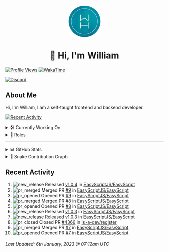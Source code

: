 <p align="center">
  <a href="https://wdh.gg">
    <img src="https://raw.githubusercontent.com/WilliamDavidHarrison/WilliamDavidHarrison/main/assets/logo.png" height="100" width="100">
  </a>
</p>

<h1 align="center">👋 Hi, I'm William</h1>

[![Profile Views](https://komarev.com/ghpvc/?username=williamdavidharrison&color=blue&style=for-the-badge)](https://wdh.gg/github)
[![WakaTime](https://wakatime.com/badge/user/817e29c1-e1ac-4adc-936b-37bfa447c165.svg?style=for-the-badge)](https://wdh.gg/wakatime)

[![Discord](https://lanyard.cnrad.dev/api/853158265466257448)](https://wdh.gg/discord/account)

## About Me
Hi, I'm William, I am a self-taught frontend and backend developer.

[![Recent Activity](https://img.shields.io/badge/-Recent%20Activity-333333?style=for-the-badge&logo=github)](https://wdh.gg/activity)

<details>
  <summary>🛠️ Currently Working On</summary>
  <br>

  [![Easy Script](https://img.shields.io/badge/-Easy%20Script-333333?style=for-the-badge)](https://wdh.gg/easyscript)

</details>

<details>
  <summary>💼 Roles</summary>
  <br>

  [![Future Focus Accounting](https://img.shields.io/badge/Future%20Focus%20Accounting-Developer-222222?style=for-the-badge)](https://wdh.gg/ffa/github)

  [![Open Domains](https://img.shields.io/badge/Open%20Domains-Maintainer-222222?style=for-the-badge)](https://wdh.gg/od)

  [![is-a.dev](https://img.shields.io/badge/is--a.dev-Maintainer-222222?style=for-the-badge)](https://wdh.gg/is-a-dev)

  [![is-a-good.dev](https://img.shields.io/badge/is--a--good.dev-Helper-222222?style=for-the-badge)](https://wdh.gg/is-a-good-dev)

</details>

---

<details>
  <summary>📊 GitHub Stats</summary>
  <br>

  ![GitHub Stats](https://github-readme-stats.vercel.app/api?username=williamdavidharrison&theme=algolia&show_icons=true&border_radius=8&count_private=true&include_all_commits=true)

  ![Top Languages](https://github-readme-stats.vercel.app/api/top-langs/?username=williamdavidharrison&theme=algolia&layout=compact&border_radius=8)

  ![GitHub Streak](https://streak-stats.demolab.com/?user=WilliamDavidHarrison&theme=dark)

</details>

<details>
  <summary>🐍 Snake Contribution Graph</summary>
  <br>

  ![Snake](https://github.com/WilliamDavidHarrison/WilliamDavidHarrison/blob/output/github-contribution-grid-snake.svg)

</details>

## Recent Activity

<!--RECENT_ACTIVITY:start-->
1. ![new_release](https://cdn.jsdelivr.net/gh/Readme-Workflows/Readme-Icons@main/icons/octicons/Release.svg) Released [v1.0.4](https://github.com/EasyScriptJS/EasyScript/releases/tag/v1.0.4) in [EasyScriptJS/EasyScript](https://github.com/EasyScriptJS/EasyScript)<br>
2. ![pr_merged](https://cdn.jsdelivr.net/gh/Readme-Workflows/Readme-Icons@main/icons/octicons/PullRequestMerged.svg) Merged PR [#9](https://github.com/EasyScriptJS/EasyScript/pull/9) in [EasyScriptJS/EasyScript](https://github.com/EasyScriptJS/EasyScript)<br>
3. ![pr_opened](https://cdn.jsdelivr.net/gh/Readme-Workflows/Readme-Icons@main/icons/octicons/PullRequestOpened.svg) Opened PR [#9](https://github.com/EasyScriptJS/EasyScript/pull/9) in [EasyScriptJS/EasyScript](https://github.com/EasyScriptJS/EasyScript)<br>
4. ![pr_merged](https://cdn.jsdelivr.net/gh/Readme-Workflows/Readme-Icons@main/icons/octicons/PullRequestMerged.svg) Merged PR [#8](https://github.com/EasyScriptJS/EasyScript/pull/8) in [EasyScriptJS/EasyScript](https://github.com/EasyScriptJS/EasyScript)<br>
5. ![pr_opened](https://cdn.jsdelivr.net/gh/Readme-Workflows/Readme-Icons@main/icons/octicons/PullRequestOpened.svg) Opened PR [#8](https://github.com/EasyScriptJS/EasyScript/pull/8) in [EasyScriptJS/EasyScript](https://github.com/EasyScriptJS/EasyScript)<br>
6. ![new_release](https://cdn.jsdelivr.net/gh/Readme-Workflows/Readme-Icons@main/icons/octicons/Release.svg) Released [v1.0.3](https://github.com/EasyScriptJS/EasyScript/releases/tag/v1.0.3) in [EasyScriptJS/EasyScript](https://github.com/EasyScriptJS/EasyScript)<br>
7. ![new_release](https://cdn.jsdelivr.net/gh/Readme-Workflows/Readme-Icons@main/icons/octicons/Release.svg) Released [v1.0.3](https://github.com/EasyScriptJS/EasyScript/releases/tag/v1.0.3) in [EasyScriptJS/EasyScript](https://github.com/EasyScriptJS/EasyScript)<br>
8. ![pr_closed](https://cdn.jsdelivr.net/gh/Readme-Workflows/Readme-Icons@main/icons/octicons/PullRequestClosed.svg) Closed PR [#4366](https://github.com/is-a-dev/register/pull/4366) in [is-a-dev/register](https://github.com/is-a-dev/register)<br>
9. ![pr_merged](https://cdn.jsdelivr.net/gh/Readme-Workflows/Readme-Icons@main/icons/octicons/PullRequestMerged.svg) Merged PR [#7](https://github.com/EasyScriptJS/EasyScript/pull/7) in [EasyScriptJS/EasyScript](https://github.com/EasyScriptJS/EasyScript)<br>
10. ![pr_opened](https://cdn.jsdelivr.net/gh/Readme-Workflows/Readme-Icons@main/icons/octicons/PullRequestOpened.svg) Opened PR [#7](https://github.com/EasyScriptJS/EasyScript/pull/7) in [EasyScriptJS/EasyScript](https://github.com/EasyScriptJS/EasyScript)<br>
<!--RECENT_ACTIVITY:end-->

<!--RECENT_ACTIVITY:last_update-->
###### Last Updated: 6th January, 2023 @ 07:12am UTC
<!--RECENT_ACTIVITY:last_update_end-->
